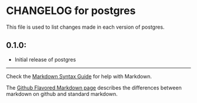 # CHANGELOG for postgres

This file is used to list changes made in each version of postgres.

## 0.1.0:

* Initial release of postgres

- - -
Check the [Markdown Syntax Guide](http://daringfireball.net/projects/markdown/syntax) for help with Markdown.

The [Github Flavored Markdown page](http://github.github.com/github-flavored-markdown/) describes the differences between markdown on github and standard markdown.
